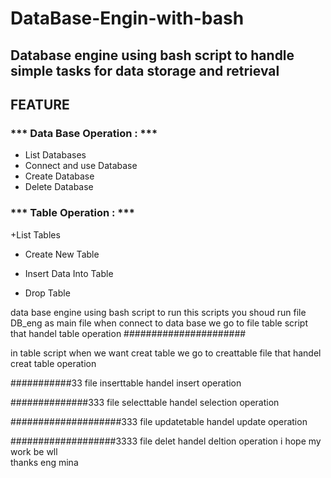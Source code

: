 # DataBase-Engin-with-bash

## Database engine using bash script to handle simple tasks for data storage and retrieval


 ## **FEATURE**
 ### *** Data Base Operation : ***

+ List Databases
+ Connect and use Database
 + Create Database
 + Delete Database

 ### *** Table  Operation : ***
+List Tables

+ Create New Table

+ Insert Data Into Table

+ Drop Table
 
data base  engine using bash script 
 to run this scripts  you shoud run file DB_eng as main file 
 when connect to data base  we go to file table script that handel table operation
 ######################
 
 in table script  when we want  creat table we go to creattable file that handel creat table operation

###########33
 file inserttable handel insert operation

 ##############333
 file selecttable handel selection operation 

 ####################333
 file updatetable handel update operation

###################3333
 file delet handel deltion operation
 i hope  my work be wll  
  thanks eng mina
